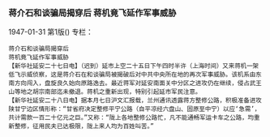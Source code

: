 ### 蒋介石和谈骗局揭穿后  蒋机竟飞延作军事威胁

1947-01-31
第1版()
专栏：

    蒋介石和谈骗局揭穿后
    蒋机竟飞延作军事威胁
    【新华社延安二十七日电】（迟到）延市上空二十五日下午四时半许（上海时间）又来蒋机一架低飞示威侦察，这是蒋介石在和谈骗局被揭破后对中共中央所在地的再次军事威胁。该机系由东南方向闯入，盘旋良久始向原路逸去。最近蒋军对延安南面关中分区之进攻仍在继续，侵占武王山等地之胡宗南部迄未撤退。蒋机之重新出现，特别引起延市军民注意。
    【新华社延安二十八日电】据本月七日沪文汇报载，兰州通讯透露蒋方整修公路，积极准备进攻陕甘宁边区情形称：“甘省府决定整修平宁公路（自平凉经六盘山、固原至中宁）以应‘急需’，共计需款一百二十亿元之巨。”又称：“陇上各地整修公路忙，凡不能通畅军运卡车之公路，均重新整修，征用民夫已达极限，陇上来人均为百姓叫苦。”
